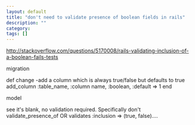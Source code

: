 ```yaml
---
layout: default
title: "don't need to validate presence of boolean fields in rails"
description: ""
category: 
tags: []
---
```

http://stackoverflow.com/questions/5170008/rails-validating-inclusion-of-a-boolean-fails-tests

migration

  def change
    -add a column which is always true/false but defaults to true
    add_column :table_name, :column name, :boolean, :default => 1
  end
  
model




see it's blank, no validation required. Specifically don't validate_presence_of OR validates :inclusion => (true, false)....
